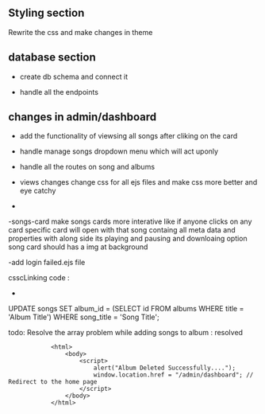 Styling section 
-
Rewrite the css and make changes in theme

database section
-
- create db schema and connect it

- handle all the endpoints

changes in admin/dashboard
-
- add the functionality of viewsing all songs after cliking on the card
- handle manage songs dropdown menu which will act uponly
- handle all the routes on song and albums


- views changes
change css for all ejs files and make css more better and eye catchy
-

-songs-card
make songs cards more interative like if anyone clicks on any card specific card will open with that song containg all meta data and properties with along side its playing and pausing and downloaing option
song card should has a img at background 

-add login failed.ejs file 



<!-- notes -->

csscLinking code : <link rel="stylesheet" href="/styles/admin/dashboard.css"> 

-

UPDATE songs
SET album_id = (SELECT id FROM albums WHERE title = 'Album Title')
WHERE song_title = 'Song Title';


todo: Resolve the array problem while adding songs to album : resolved



                <html>
                    <body>
                        <script>
                            alert("Album Deleted Successfully....");
                            window.location.href = "/admin/dashboard"; // Redirect to the home page
                        </script>
                    </body>
                </html>

